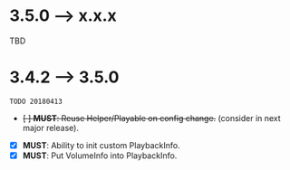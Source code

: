# 3.5.0 --> x.x.x

TBD

# 3.4.2 --> 3.5.0

```
TODO 20180413
```

- ~~[ ] **MUST**: Reuse Helper/Playable on config change.~~ (consider in next major release).
- [x] **MUST**: Ability to init custom PlaybackInfo.
- [x] **MUST**: Put VolumeInfo into PlaybackInfo.